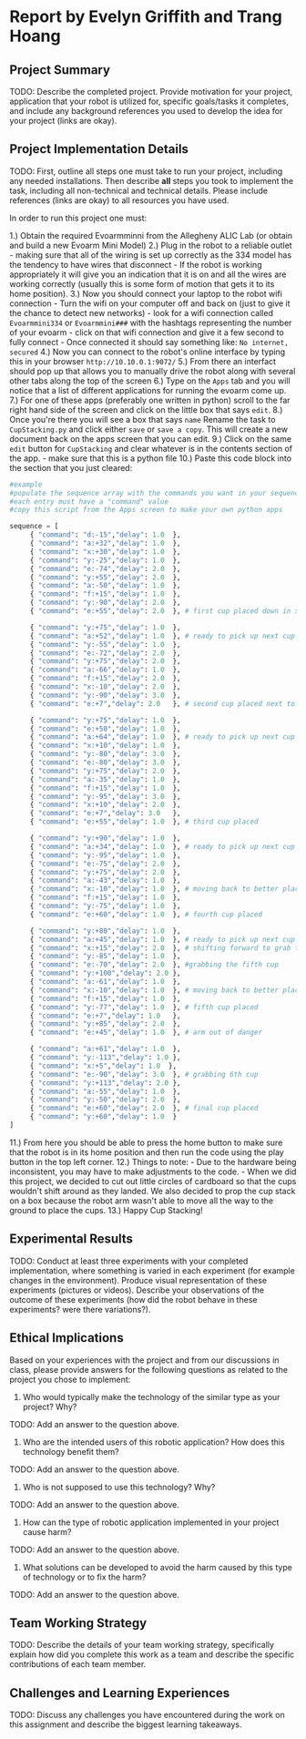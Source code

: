 # Report by Evelyn Griffith and Trang Hoang

## Project Summary

TODO: Describe the completed project. Provide motivation for your project, application that your robot is utilized for, specific goals/tasks it completes, and include any background references you used to develop the idea for your project (links are okay).

## Project Implementation Details

TODO: First, outline all steps one must take to run your project, including any needed installations. Then describe **all** steps you took to implement the task, including all non-technical and technical details. Please include references (links are okay) to all resources you have used.

In order to run this project one must:

1.) Obtain the required Evoarmminni from the Allegheny ALIC Lab (or obtain and build a new Evoarm Mini Model)
2.) Plug in the robot to a reliable outlet
    - making sure that all of the wiring is set up correctly as the 334 model has the tendency to have wires that disconnect
    - If the robot is working appropriately it will give you an indication that it is on and all the wires are working correctly (usually this is some form of motion that gets it to its home position).
3.) Now you should connect your laptop to the robot wifi connection
    - Turn the wifi on your computer off and back on (just to give it the chance to detect new networks)
    - look for a wifi connection called `Evoarmmini334` or `Evoarmmini###` with the hashtags representing the number of your evoarm
    - click on that wifi connection and give it a few second to fully connect
    - Once connected it should say something like: `No internet, secured`
4.) Now you can connect to the robot's online interface by typing this in your browser `http://10.10.0.1:9072/`
5.) From there an interfact should pop up that allows you to manually drive the robot along with several other tabs along the top of the screen
6.) Type on the `Apps` tab and you will notice that a list of different applications for running the evoarm come up.
7.) For one of these apps (preferably one written in python) scroll to the far right hand side of the screen and click on the little box that says `edit`.
8.) Once you're there you will see a box that says `name` Rename the task to `CupStacking.py` and click either `save` or `save a copy`. This will create a new document back on the apps screen that you can edit.
9.) Click on the same `edit` button for `CupStacking` and clear whatever is in the contents section of the app.
    - make sure that this is a python file
10.) Paste this code block into the section that you just cleared:

```python
#example
#populate the sequence array with the commands you want in your sequence
#each entry must have a "command" value
#copy this script from the Apps screen to make your own python apps

sequence = [
     { "command": "d:-15","delay": 1.0  },
     { "command": "a:+32","delay": 1.0  },
     { "command": "x:+30","delay": 1.0  },
     { "command": "y:-25","delay": 1.0  },
     { "command": "e:-74","delay": 2.0  },
     { "command": "y:+55","delay": 2.0  },
     { "command": "a:-50","delay": 1.0  },
     { "command": "f:+15","delay": 1.0  },
     { "command": "y:-90","delay": 2.0  },
     { "command": "e:+55","delay": 2.0  }, # first cup placed down in stack position 1

     { "command": "y:+75","delay": 1.0  },
     { "command": "a:+52","delay": 1.0  }, # ready to pick up next cup
     { "command": "y:-55","delay": 1.0  },
     { "command": "e:-72","delay": 2.0  }, 
     { "command": "y:+75","delay": 2.0  },
     { "command": "a:-66","delay": 1.0  },
     { "command": "f:+15","delay": 2.0  },
     { "command": "x:-10","delay": 2.0  },
     { "command": "y:-90","delay": 3.0  },
     { "command": "e:+7","delay": 2.0   }, # second cup placed next to first

     { "command": "y:+75","delay": 1.0  },
     { "command": "e:+50","delay": 1.0  },
     { "command": "a:+64","delay": 1.0  }, # ready to pick up next cup
     { "command": "x:+10","delay": 1.0  },
     { "command": "y:-80","delay": 3.0  },
     { "command": "e:-80","delay": 3.0  }, 
     { "command": "y:+75","delay": 2.0  },
     { "command": "a:-35","delay": 1.0  },
     { "command": "f:+15","delay": 1.0  },
     { "command": "y:-95","delay": 3.0  },
     { "command": "x:+10","delay": 2.0  },
     { "command": "e:+7","delay": 3.0   },
     { "command": "e:+55","delay": 1.0  }, # third cup placed

     { "command": "y:+90","delay": 1.0  },
     { "command": "a:+34","delay": 1.0  }, # ready to pick up next cup
     { "command": "y:-95","delay": 1.0  },
     { "command": "e:-75","delay": 2.0  }, 
     { "command": "y:+75","delay": 2.0  },
     { "command": "a:-43","delay": 1.0  },
     { "command": "x:-10","delay": 1.0  }, # moving back to better place the fourth cup
     { "command": "f:+15","delay": 1.0  },
     { "command": "y:-75","delay": 1.0  },
     { "command": "e:+60","delay": 1.0  }, # fourth cup placed

     { "command": "y:+80","delay": 1.0  },
     { "command": "a:+45","delay": 1.0  }, # ready to pick up next cup
     { "command": "x:+15","delay": 2.0  }, # shifting forward to grab the next cup
     { "command": "y:-85","delay": 1.0  },
     { "command": "e:-70","delay": 2.0  }, #grabbing the fifth cup 
     { "command": "y:+100","delay": 2.0 },
     { "command": "a:-61","delay": 1.0  },
     { "command": "x:-10","delay": 1.0  }, # moving back to better place the cup
     { "command": "f:+15","delay": 1.0  },
     { "command": "y:-77","delay": 1.0  }, # fifth cup placed
     { "command": "e:+7","delay": 1.0   }, 
     { "command": "y:+85","delay": 2.0  },
     { "command": "e:+45","delay": 1.0  }, # arm out of danger

     { "command": "a:+61","delay": 1.0  },
     { "command": "y:-113","delay": 1.0 },
     { "command": "x:+5","delay": 1.0  },
     { "command": "e:-90","delay": 3.0  }, # grabbing 6th cup
     { "command": "y:+113","delay": 2.0 },
     { "command": "a:-55","delay": 1.0  },
     { "command": "y:-50","delay": 2.0  },
     { "command": "e:+60","delay": 2.0  }, # final cup placed
     { "command": "y:+60","delay": 1.0  }
]
```

11.) From here you should be able to press the home button to make sure that the robot is in its home position and then run the code using the play button in the top left corner.
12.) Things to note:
    - Due to the hardware being inconsistent, you may have to make adjustments to the code.
    - When we did this project, we decided to cut out little circles of cardboard so that the cups wouldn't shift around as they landed. We also decided to prop the cup stack on a box because the robot arm wasn't able to move all the way to the ground to place the cups.
13.) Happy Cup Stacking!

## Experimental Results

TODO: Conduct at least three experiments with your completed implementation, where something is varied in each experiment (for example changes in the environment). Produce visual representation of these experiments (pictures or videos). Describe your observations of the outcome of these experiments (how did the robot behave in these experiments? were there variations?).

## Ethical Implications

Based on your experiences with the project and from our discussions in class, please provide answers for the following questions as related to the project you chose to implement:

1. Who would typically make the technology of the similar type as your project? Why?

TODO: Add an answer to the question above.

1. Who are the intended users of this robotic application? How does this technology benefit them?

TODO: Add an answer to the question above.

1. Who is not supposed to use this technology? Why?

TODO: Add an answer to the question above.

1. How can the type of robotic application implemented in your project cause harm?

TODO: Add an answer to the question above.

1. What solutions can be developed to avoid the harm caused by this type of technology or to fix the harm?

TODO: Add an answer to the question above.

## Team Working Strategy

TODO: Describe the details of your team working strategy, specifically explain how did you complete this work as a team and describe the specific contributions of each team member.

## Challenges and Learning Experiences

TODO: Discuss any challenges you have encountered during the work on this assignment and describe the biggest learning takeaways.
